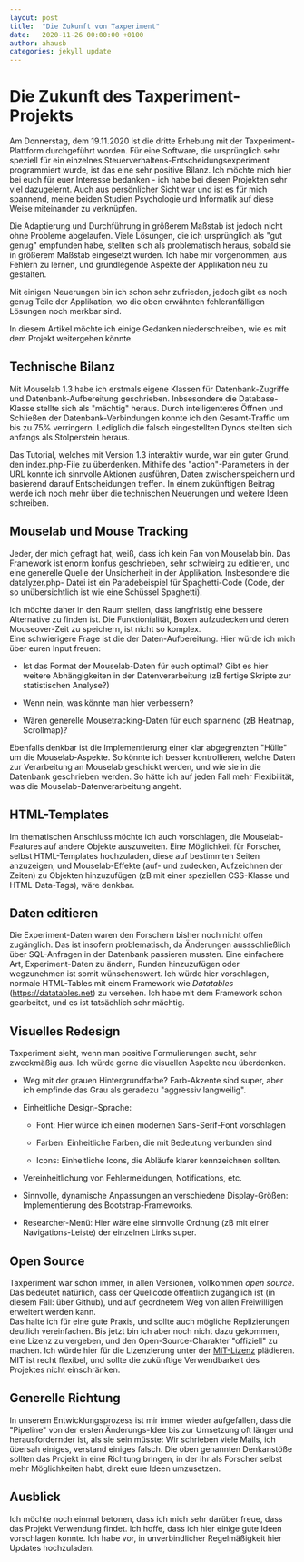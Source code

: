 ```yaml
---
layout: post
title:  "Die Zukunft von Taxperiment"
date:   2020-11-26 00:00:00 +0100
author: ahausb
categories: jekyll update
---
```



# Die Zukunft des Taxperiment-Projekts

Am Donnerstag, dem 19.11.2020 ist die dritte Erhebung mit der Taxperiment-Plattform durchgeführt worden. Für eine 
Software, die ursprünglich sehr speziell für ein einzelnes Steuerverhaltens-Entscheidungsexperiment programmiert wurde, 
ist das eine sehr positive Bilanz. Ich möchte mich hier bei euch für euer Interesse bedanken - ich habe bei diesen Projekten 
sehr viel dazugelernt. Auch aus persönlicher Sicht war und ist es für mich spannend, meine beiden Studien Psychologie 
und Informatik auf diese Weise miteinander zu verknüpfen. 

Die Adaptierung und Durchführung in größerem Maßstab ist jedoch nicht ohne Probleme abgelaufen. Viele Lösungen, die ich 
ursprünglich als "gut genug" empfunden habe, stellten sich als problematisch heraus, sobald sie in größerem Maßstab 
eingesetzt wurden. Ich habe mir vorgenommen, aus Fehlern zu lernen, und grundlegende Aspekte der Applikation neu zu
gestalten. 

Mit einigen Neuerungen bin ich schon sehr zufrieden, jedoch gibt es noch genug Teile der Applikation, wo die oben erwähnten 
fehleranfälligen Lösungen noch merkbar sind. 

In diesem Artikel möchte ich einige Gedanken niederschreiben, wie es mit dem Projekt weitergehen könnte. 


## **Technische Bilanz**

Mit Mouselab 1.3 habe ich erstmals eigene Klassen für Datenbank-Zugriffe und Datenbank-Aufbereitung geschrieben. 
Inbsesondere die Database-Klasse stellte sich als "mächtig" heraus. Durch intelligenteres Öffnen und Schließen der 
Datenbank-Verbindungen konnte ich den Gesamt-Traffic um bis zu 75% verringern. Lediglich die falsch eingestellten Dynos 
stellten sich anfangs als Stolperstein heraus. 

Das Tutorial, welches mit Version 1.3 interaktiv wurde, war ein guter Grund, den index.php-File zu überdenken. Mithilfe 
des "action"-Parameters in der URL konnte ich sinnvolle Aktionen ausführen, Daten zwischenspeichern und basierend darauf
Entscheidungen treffen. In einem zukünftigen Beitrag werde ich noch mehr über die technischen Neuerungen und weitere 
Ideen schreiben. 


## **Mouselab und Mouse Tracking**

Jeder, der mich gefragt hat, weiß, dass ich kein Fan von Mouselab bin. Das Framework ist enorm konfus geschrieben, sehr 
schwieirg zu editieren, und eine generelle Quelle der Unsicherheit in der Applikation. Insbesondere die datalyzer.php-
Datei ist ein Paradebeispiel für Spaghetti-Code (Code, der so unübersichtlich ist wie eine Schüssel Spaghetti). 

Ich möchte daher in den Raum stellen, dass langfristig eine bessere Alternative zu finden ist. Die Funktionialität, 
Boxen aufzudecken und deren Mouseover-Zeit zu speichern, ist nicht so komplex.  
Eine schwierigere Frage ist die der Daten-Aufbereitung. Hier würde ich mich über euren Input freuen: 

* Ist das Format der Mouselab-Daten für euch optimal? Gibt es hier weitere Abhängigkeiten in der Datenverarbeitung 
(zB fertige Skripte zur statistischen Analyse?)

* Wenn nein, was könnte man hier verbessern?

* Wären generelle Mousetracking-Daten für euch spannend (zB Heatmap, Scrollmap)?

Ebenfalls denkbar ist die Implementierung einer klar abgegrenzten "Hülle" um die Mouselab-Aspekte. So könnte ich besser 
kontrollieren, welche Daten zur Verarbeitung an Mouselab geschickt werden, und wie sie in die Datenbank geschrieben
werden. So hätte ich auf jeden Fall mehr Flexibilität, was die Mouselab-Datenverarbeitung angeht. 


## **HTML-Templates**

Im thematischen Anschluss möchte ich auch vorschlagen, die Mouselab-Features auf andere Objekte auszuweiten. Eine 
Möglichkeit für Forscher, selbst HTML-Templates hochzuladen, diese auf bestimmten Seiten anzuzeigen, und 
Mouselab-Effekte (auf- und zudecken, Aufzeichnen der Zeiten) zu Objekten hinzuzufügen (zB mit einer speziellen 
CSS-Klasse und HTML-Data-Tags), wäre denkbar.

## **Daten editieren**

Die Experiment-Daten waren den Forschern bisher noch nicht offen zugänglich. Das ist insofern problematisch, da 
Änderungen aussschließlich über SQL-Anfragen in der Datenbank passieren mussten. Eine einfachere Art, Experiment-Daten 
zu ändern, Runden hinzuzufügen oder wegzunehmen ist somit wünschenswert. Ich würde hier vorschlagen, normale HTML-Tables
mit einem Framework wie *Datatables* (https://datatables.net) zu versehen. Ich habe mit dem Framework schon gearbeitet,
und es ist tatsächlich sehr mächtig. 

## **Visuelles Redesign**

Taxperiment sieht, wenn man positive Formulierungen sucht, sehr zweckmäßig aus. Ich würde gerne die visuellen Aspekte 
neu überdenken. 

* Weg mit der grauen Hintergrundfarbe? Farb-Akzente sind super, aber ich empfinde das Grau als geradezu "aggressiv 
langweilig". 

* Einheitliche Design-Sprache: 

    * Font: Hier würde ich einen modernen Sans-Serif-Font vorschlagen

    * Farben: Einheitliche Farben, die mit Bedeutung verbunden sind

    * Icons: Einheitliche Icons, die Abläufe klarer kennzeichnen sollten. 

* Vereinheitlichung von Fehlermeldungen, Notifications, etc.

* Sinnvolle, dynamische Anpassungen an verschiedene Display-Größen: Implementierung des Bootstrap-Frameworks. 

* Researcher-Menü: Hier wäre eine sinnvolle Ordnung (zB mit einer Navigations-Leiste) der einzelnen Links super. 
	
## **Open Source**

Taxperiment war schon immer, in allen Versionen, vollkommen *open source*. Das bedeutet natürlich, dass der Quellcode 
öffentlich zugänglich ist (in diesem Fall: über Github), und auf geordnetem Weg von allen Freiwilligen erweitert werden
kann.  
Das halte ich für eine gute Praxis, und sollte auch mögliche Replizierungen deutlich vereinfachen. Bis jetzt bin ich
aber noch nicht dazu gekommen, eine Lizenz zu vergeben, und den Open-Source-Charakter "offiziell" zu machen. Ich würde
hier für die Lizenzierung unter der [MIT-Lizenz](https://github.com/git/git-scm.com/blob/master/MIT-LICENSE.txt) 
plädieren. MIT ist recht flexibel, und sollte die zukünftige Verwendbarkeit des Projektes nicht einschränken. 

## **Generelle Richtung**

In unserem Entwicklungsprozess ist mir immer wieder aufgefallen, dass die "Pipeline" von der ersten Änderungs-Idee bis 
zur Umsetzung oft länger und herausfordernder ist, als sie sein müsste: Wir schrieben viele Mails, ich übersah einiges, 
verstand einiges falsch. Die oben genannten Denkanstöße sollten das Projekt in eine Richtung bringen, in der ihr als 
Forscher selbst mehr Möglichkeiten habt, direkt eure Ideen umzusetzen. 

## **Ausblick**

Ich möchte noch einmal betonen, dass ich mich sehr darüber freue, dass das Projekt Verwendung findet. Ich hoffe, dass
ich hier einige gute Ideen vorschlagen konnte. Ich habe vor, in unverbindlicher Regelmäßigkeit hier Updates hochzuladen.